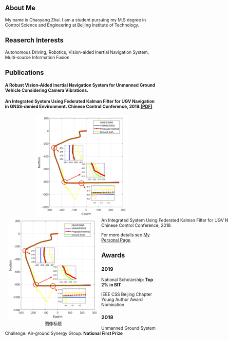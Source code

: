 ## About Me

My name is Chaoyang Zhai. I am a student pursuing my M.S degree in Control Science and Engineering at Beijing Institute of Technology.

## Reaserch Interests

Autonomous Driving, Robotics, Vision-aided Inertial Navigation System, Multi-source Information Fusion

## Publications

#### A Robust Vision-Aided Inertial Navigation System for Unmanned Ground Vehicle Considering Camera Vibrations.

#### An Integrated System Using Federated Kalman Filter for UGV Navigation in GNSS-denied Environment. Chinese Control Conference, 2019.[[PDF]](https://www.sci-hub.shop/10.23919/chicc.2019.8865416)

<center class="half">
    <img src="result3.png" width="300"/>
</center>

<div style="width:1000px;">
        <div style="float:left; clear: both;" align="center">
        <img src="result3.png" width="300" alt="" hspace="8"><br /> 图像标题
        </div>
   An Integrated System Using Federated Kalman Filter for UGV Navigation in GNSS-denied Environment. Chinese Control Conference, 2019.
    </div>

For more details see [My Personal Page](https://chaoyang-1996.github.io).

## Awards

### 2019   

National Scholarship: **Top 2% in BIT**

IEEE CSS Beijing Chapter Young Author Award Nomination

### 2018

Unmanned Ground System Challenge: Air-ground Synergy Group: **National First Prize**
